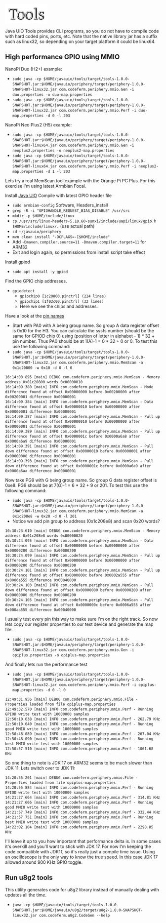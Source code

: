 ![Title](images/title.png)

Java UIO Tools provides CLI programs, so you do not have to compile code with
hard coded pins, ports, etc. Note that the native library jar has a suffix such
as linux32, so depending on your target platform it could be linux64.

## High performance GPIO using MMIO

NanoPi Duo (H2+) example:
* `sudo java -cp $HOME/javauio/tools/target/tools-1.0.0-SNAPSHOT.jar:$HOME/javauio/periphery/target/periphery-1.0.0-SNAPSHOT-linux32.jar com.codeferm.periphery.mmio.Gen -i duo.properties -o duo-map.properties`
* `sudo java -cp $HOME/javauio/tools/target/tools-1.0.0-SNAPSHOT.jar:$HOME/javauio/periphery/target/periphery-1.0.0-SNAPSHOT-linux32.jar com.codeferm.periphery.mmio.Perf -i duo-map.properties -d 0 -l 203`

NanoPi Neo Plus2 (H5) example:
* `sudo java -cp $HOME/javauio/tools/target/tools-1.0.0-SNAPSHOT.jar:$HOME/javauio/periphery/target/periphery-1.0.0-SNAPSHOT-linux64.jar com.codeferm.periphery.mmio.Gen -i neoplus2.properties -o neoplus2-map.properties`
* `sudo java -cp $HOME/javauio/tools/target/tools-1.0.0-SNAPSHOT.jar:$HOME/javauio/periphery/target/periphery-1.0.0-SNAPSHOT-linux64.jar com.codeferm.periphery.mmio.Perf -i neoplus2-map.properties -d 1 -l 203`

Lets try a real MemScan tool example with the Orange Pi PC Plus. For this exercise I'm using latest Armbian Focal.

Install [Java UIO](https://github.com/sgjava/javauio#download-project)
Compile with latest GPIO header file

* `sudo armbian-config` Software, Headers_install
* `grep -R -i "GPIOHANDLE_REQUEST_BIAS_DISABLE" /usr/src`
* `mkdir -p $HOME/include/linux`
* `cp /usr/src/linux-headers-5.10.60-sunxi/include/uapi/linux/gpio.h $HOME/include/linux/.` (use actual path)
* `cd ~/javauio/periphery`
* `mvn clean install "-DCFLAGS=-I$HOME/include"`
* Add `-Dmaven.compiler.source=11 -Dmaven.compiler.target=11` for ARM32
* Exit and login again, so permissions from install script take effect

Install gpiod

* `sudo apt install -y gpiod`

Find the GPIO chip addresses.
* `gpiodetect`
    * `gpiochip0 [1c20800.pinctrl] (224 lines)`
    * `gpiochip1 [1f02c00.pinctrl] (32 lines)`
    * Here we see the chips and addresses.

Have a look at the [pin names](https://linux-sunxi.org/Xunlong_Orange_Pi_PC#Expansion_Port)
* Start with PA0 with A being group name. So group A data register offset is 0x10 for the H3. You can calculate
the sysfs number (should be the same for GPIOD chip 0) using (position of letter in alphabet - 1) * 32 + pin number. Thus
PA0 should be at 1(A)-1 = 0 * 32 + 0 or 0. To test this use the following command:
* `sudo java -cp $HOME/javauio/tools/target/tools-1.0.0-SNAPSHOT.jar:$HOME/javauio/periphery/target/periphery-1.0.0-SNAPSHOT-linux32.jar com.codeferm.periphery.mmio.MemScan -a 0x1c20800 -w 0x10 -d 0 -l 0`
```
16:14:08.895 [main] DEBUG com.codeferm.periphery.mmio.MemScan - Memory address 0x01c20800 words 0x00000010
16:14:09.380 [main] INFO com.codeferm.periphery.mmio.MemScan - Mode difference found at offset 0x00000000 before 0x00200000 after 0x00200001 difference 0x00000001
16:14:09.384 [main] INFO com.codeferm.periphery.mmio.MemScan - Data difference found at offset 0x00000010 before 0x00000000 after 0x00000001 difference 0x00000001
16:14:09.387 [main] INFO com.codeferm.periphery.mmio.MemScan - Pull up difference found at offset 0x00000010 before 0x00000000 after 0x00000001 difference 0x00000001
16:14:09.389 [main] INFO com.codeferm.periphery.mmio.MemScan - Pull up difference found at offset 0x0000001c before 0x0000a6a8 after 0x0000a6a9 difference 0x00000001
16:14:09.391 [main] INFO com.codeferm.periphery.mmio.MemScan - Pull down difference found at offset 0x00000010 before 0x00000001 after 0x00000000 difference 0x00000001
16:14:09.393 [main] INFO com.codeferm.periphery.mmio.MemScan - Pull down difference found at offset 0x0000001c before 0x0000a6a9 after 0x0000a6aa difference 0x00000001
```
Now take PG9 with G being group name. So group G data register offset is 0xe8. PG9 should be at 7(G)-1 = 6 * 32 + 9 or 201. To test this use the following command:
* `sudo java -cp $HOME/javauio/tools/target/tools-1.0.0-SNAPSHOT.jar:$HOME/javauio/periphery/target/periphery-1.0.0-SNAPSHOT-linux32.jar com.codeferm.periphery.mmio.MemScan -a 0x1c208e8 -w 0x20 -d 0 -l 201`
* Notice we add pin group to address (0x1c208e8) and scan 0x20 words?
```
10:30:23.610 [main] DEBUG com.codeferm.periphery.mmio.MemScan - Memory address 0x01c208e8 words 0x00000020
10:30:24.095 [main] INFO com.codeferm.periphery.mmio.MemScan - Data difference found at offset 0x00000000 before 0x00000000 after 0x00000200 difference 0x00000200
10:30:24.099 [main] INFO com.codeferm.periphery.mmio.MemScan - Pull up difference found at offset 0x00000000 before 0x00000000 after 0x00000200 difference 0x00000200
10:30:24.101 [main] INFO com.codeferm.periphery.mmio.MemScan - Pull up difference found at offset 0x0000000c before 0x0002a555 after 0x0006a555 difference 0x00040000
10:30:24.103 [main] INFO com.codeferm.periphery.mmio.MemScan - Pull down difference found at offset 0x00000000 before 0x00000200 after 0x00000000 difference 0x00000200
10:30:24.105 [main] INFO com.codeferm.periphery.mmio.MemScan - Pull down difference found at offset 0x0000000c before 0x0006a555 after 0x000aa555 difference 0x00040000
```
I usually test every pin this way to make sure I'm on the right track. So now
lets copy our register properties to our test device and generate the map file.
* `sudo java -cp $HOME/javauio/tools/target/tools-1.0.0-SNAPSHOT.jar:$HOME/javauio/periphery/target/periphery-1.0.0-SNAPSHOT-linux32.jar com.codeferm.periphery.mmio.Gen -i opiplus.properties -o opiplus-map.properties`

And finally lets run the performance test
* `sudo java -cp $HOME/javauio/tools/target/tools-1.0.0-SNAPSHOT.jar:$HOME/javauio/periphery/target/periphery-1.0.0-SNAPSHOT-linux32.jar com.codeferm.periphery.mmio.Perf -i opiplus-map.properties -d 0 -l 0`
```
12:49:31.956 [main] DEBUG com.codeferm.periphery.mmio.File - Properties loaded from file opiplus-map.properties
12:49:32.570 [main] INFO com.codeferm.periphery.mmio.Perf - Running GPIOD write test with 10000000 samples
12:50:10.638 [main] INFO com.codeferm.periphery.mmio.Perf - 262.79 KHz
12:50:10.640 [main] INFO com.codeferm.periphery.mmio.Perf - Running good MMIO write test with 10000000 samples
12:50:48.089 [main] INFO com.codeferm.periphery.mmio.Perf - 267.04 KHz
12:50:48.090 [main] INFO com.codeferm.periphery.mmio.Perf - Running best MMIO write test with 10000000 samples
12:50:57.510 [main] INFO com.codeferm.periphery.mmio.Perf - 1061.68 KHz
```
So one thing to note is JDK 17 on ARM32 seems to be much slower than JDK 11. Lets switch over to JDK 11:
```
14:20:55.201 [main] DEBUG com.codeferm.periphery.mmio.File - Properties loaded from file opiplus-map.properties
14:20:55.884 [main] INFO com.codeferm.periphery.mmio.Perf - Running GPIOD write test with 10000000 samples
14:21:27.664 [main] INFO com.codeferm.periphery.mmio.Perf - 314.81 KHz
14:21:27.666 [main] INFO com.codeferm.periphery.mmio.Perf - Running good MMIO write test with 10000000 samples
14:21:57.749 [main] INFO com.codeferm.periphery.mmio.Perf - 332.44 KHz
14:21:57.751 [main] INFO com.codeferm.periphery.mmio.Perf - Running best MMIO write test with 10000000 samples
14:22:02.104 [main] INFO com.codeferm.periphery.mmio.Perf - 2298.85 KHz

```
I'll leave it up to you how important that performance delta is. In some cases
it's overkill and you'll want to stick with JDK 17. For now I'm keeping the code
compatible with JDK11, so it's really just a compile time issue. Using an oscilloscope
is the only way to know the true speed. In this case JDK 17 allowed around 900 KHz
GPIO toggle.

## Run u8g2 tools
This utility generates code for u8g2 library instead of manually dealing with updates all the time. 
* `java -cp $HOME/javauio/tools/target/tools-1.0.0-SNAPSHOT.jar:$HOME/javauio/u8g2/target/u8g2-1.0.0-SNAPSHOT-linux32.jar com.codeferm.u8g2.CodeGen --help`

